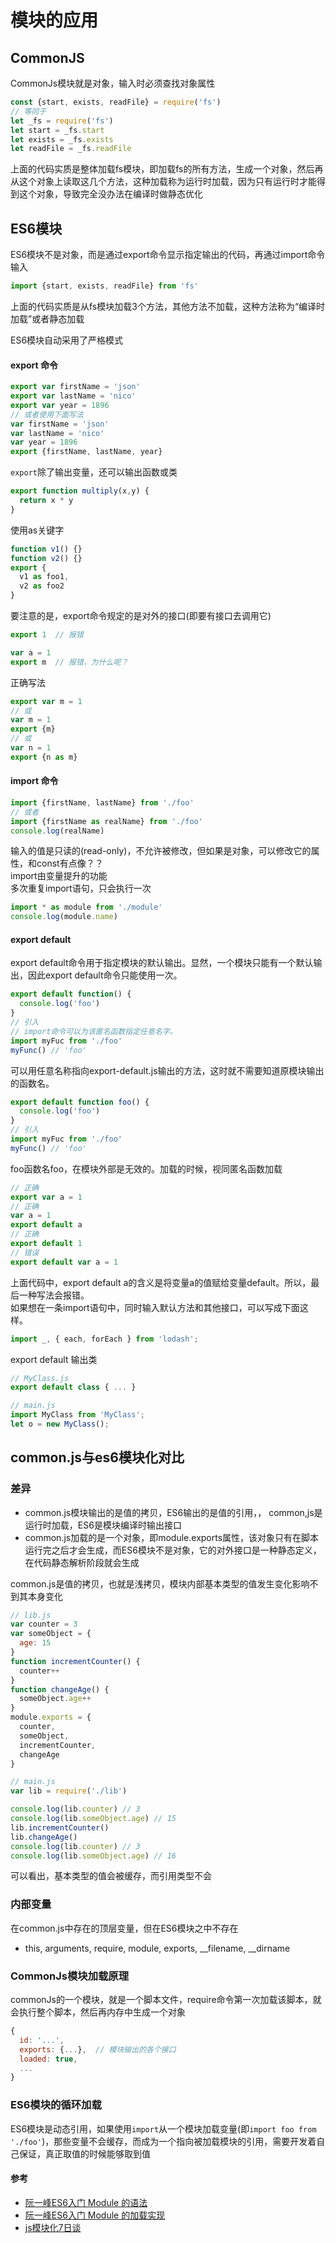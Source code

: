 # 模块的应用

## CommonJS
CommonJs模块就是对象，输入时必须查找对象属性
```js
const {start, exists, readFile} = require('fs')
// 等同于
let _fs = require('fs')
let start = _fs.start
let exists = _fs.exists
let readFile = _fs.readFile
```
上面的代码实质是整体加载fs模块，即加载fs的所有方法，生成一个对象，然后再从这个对象上读取这几个方法，这种加载称为运行时加载，因为只有运行时才能得到这个对象，导致完全没办法在编译时做静态优化 
## ES6模块 
ES6模块不是对象，而是通过export命令显示指定输出的代码，再通过import命令输入
```js
import {start, exists, readFile} from 'fs'
```
上面的代码实质是从fs模块加载3个方法，其他方法不加载，这种方法称为“编译时加载”或者静态加载  

ES6模块自动采用了严格模式
#### export 命令
```js
export var firstName = 'json'
export var lastName = 'nico'
export var year = 1896
// 或者使用下面写法
var firstName = 'json'
var lastName = 'nico'
var year = 1896
export {firstName, lastName, year}
```
`export`除了输出变量，还可以输出函数或类
```js
export function multiply(x,y) {
  return x * y
}
```
使用as关键字
```js
function v1() {}
function v2() {}
export {
  v1 as foo1,
  v2 as foo2
}
```
要注意的是，export命令规定的是对外的接口(即要有接口去调用它)
```js
export 1  // 报错

var a = 1
export m  // 报错，为什么呢？
```
正确写法
```js
export var m = 1
// 或
var m = 1
export {m}
// 或
var n = 1
export {n as m}
```
#### import 命令
```js
import {firstName, lastName} from './foo'
// 或者
import {firstName as realName} from './foo'
console.log(realName)
```
输入的值是只读的(read-only)，不允许被修改，但如果是对象，可以修改它的属性，和const有点像？？  
import由变量提升的功能  
多次重复import语句，只会执行一次
```js
import * as module from './module'
console.log(module.name)
```
#### export default
export default命令用于指定模块的默认输出。显然，一个模块只能有一个默认输出，因此export default命令只能使用一次。
```js
export default function() {
  console.log('foo')
}
// 引入
// import命令可以为该匿名函数指定任意名字。
import myFuc from './foo'
myFunc() // 'foo'
```
可以用任意名称指向export-default.js输出的方法，这时就不需要知道原模块输出的函数名。 
```js
export default function foo() {
  console.log('foo')
}
// 引入
import myFuc from './foo'
myFunc() // 'foo'
```
foo函数名foo，在模块外部是无效的。加载的时候，视同匿名函数加载  
```js
// 正确
export var a = 1
// 正确
var a = 1
export default a
// 正确
export default 1
// 错误
export default var a = 1
```
上面代码中，export default a的含义是将变量a的值赋给变量default。所以，最后一种写法会报错。  
如果想在一条import语句中，同时输入默认方法和其他接口，可以写成下面这样。
```js
import _, { each, forEach } from 'lodash';
```
export default 输出类
```js
// MyClass.js
export default class { ... }

// main.js
import MyClass from 'MyClass';
let o = new MyClass();
```

## common.js与es6模块化对比
### 差异
- common.js模块输出的是值的拷贝，ES6输出的是值的引用，， common,js是运行时加载，ES6是模块编译时输出接口
- common.js加载的是一个对象，即module.exports属性，该对象只有在脚本运行完之后才会生成，而ES6模块不是对象，它的对外接口是一种静态定义，在代码静态解析阶段就会生成

common.js是值的拷贝，也就是浅拷贝，模块内部基本类型的值发生变化影响不到其本身变化
```js
// lib.js
var counter = 3
var someObject = {
  age: 15
}
function incrementCounter() {
  counter++
}
function changeAge() {
  someObject.age++
}
module.exports = {
  counter,
  someObject,
  incrementCounter,
  changeAge
} 
```
```js
// main.js
var lib = require('./lib')

console.log(lib.counter) // 3
console.log(lib.someObject.age) // 15
lib.incrementCounter()
lib.changeAge()
console.log(lib.counter) // 3
console.log(lib.someObject.age) // 16
```
可以看出，基本类型的值会被缓存，而引用类型不会

### 内部变量
在common.js中存在的顶层变量，但在ES6模块之中不存在
- this, arguments, require, module, exports, __filename, __dirname

### CommonJs模块加载原理
commonJs的一个模块，就是一个脚本文件，require命令第一次加载该脚本，就会执行整个脚本，然后再内存中生成一个对象
```js
{
  id: '...',
  exports: {...},  // 模块输出的各个接口
  loaded: true, 
  ...
}
```

### ES6模块的循环加载
ES6模块是动态引用，如果使用`import`从一个模块加载变量(即`import foo from './foo'`)，那些变量不会缓存，而成为一个指向被加载模块的引用，需要开发着自己保证，真正取值的时候能够取到值


#### 参考
- [阮一峰ES6入门 Module 的语法](http://es6.ruanyifeng.com/#docs/module)
- [阮一峰ES6入门 Module 的加载实现](http://es6.ruanyifeng.com/#docs/module-loader)
- [js模块化7日谈](http://huangxuan.me/js-module-7day/#/)